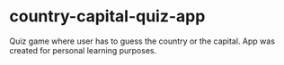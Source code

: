 # country-capital-quiz-app
Quiz game where user has to guess the country or the capital. App was created for personal learning purposes.
